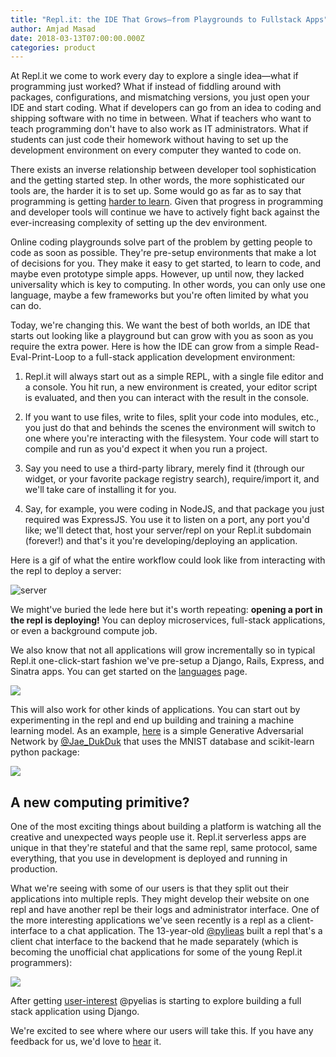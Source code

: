 ```yaml
---
title: "Repl.it: the IDE That Grows—from Playgrounds to Fullstack Apps"
author: Amjad Masad
date: 2018-03-13T07:00:00.000Z
categories: product
---
```


At Repl.it we come to work every day to explore a single idea—what if
programming just worked? What if instead of fiddling around with packages,
configurations, and mismatching versions, you just open your IDE and start
coding. What if developers can go from an idea to coding and shipping software
with no time in between. What if teachers who want to teach programming don't
have to also work as IT administrators. What if students can just code their
homework without having to set up the development environment on every computer
they wanted to code on.

There exists an inverse relationship between developer tool sophistication and
the getting started step. In other words, the more sophisticated our tools are,
the harder it is to set up. Some would go as far as to say that programming is
getting [harder to
learn](http://allendowney.blogspot.com/2018/02/learning-to-program-is-getting-harder.html). Given
that progress in programming and developer tools will continue we have to
actively fight back against the ever-increasing complexity of setting up the dev
environment.

Online coding playgrounds solve part of the problem by getting people to code as
soon as possible. They're pre-setup environments that make a lot of decisions
for you. They make it easy to get started, to learn to code, and maybe even
prototype simple apps. However, up until now, they lacked universality which is
key to computing. In other words, you can only use one language, maybe a few
frameworks but you're often limited by what you can do.

Today, we're changing this. We want the best of both worlds, an IDE that starts
out looking like a playground but can grow with you as soon as you require the
extra power. Here is how the IDE can grow from a simple
Read-Eval-Print-Loop to a full-stack application development environment:

1. Repl.it will always start out as a simple REPL, with a single file editor and
a console. You hit run, a new environment is created, your editor script is
evaluated, and then you can interact with the result in the console.

2. If you want to use files, write to files, split your code into modules, etc.,
you just do that and behinds the scenes the environment will switch to one
where you're interacting with the filesystem. Your code will start to compile
and run as you'd expect it when you run a project.

3. Say you need to use a third-party library, merely find it (through our
widget, or your favorite package registry search), require/import it, and we'll
take care of installing it for you.

4. Say, for example, you were coding in NodeJS, and that package you just
required was
ExpressJS. You use it to listen on a port, any port you'd like; we'll detect that,
host your server/repl on your Repl.it subdomain (forever!) and that's it you're
developing/deploying an application.

Here is a gif of what the entire workflow could look like from interacting with
the repl to deploy a server:

![server](/public/images/blog/server.gif)

We might've buried the lede here but it's worth repeating: __opening a port in the
repl is deploying!__ You can deploy microservices, full-stack applications, or
even a background compute job.

We also know that not all applications will grow incrementally so in typical
Repl.it one-click-start fashion we've pre-setup a Django, Rails, Express, and
Sinatra apps. You can get started on the [languages](/languages) page.

<a target="_blank" href="https://repl.it/languages"><img src="/public/images/blog/rails.png"/></a>

This will also work for other kinds of applications. You can start out by
experimenting in the repl and end up building and training a machine learning
model. As an example, [here](https://repl.it/@Jae_DukDuk/Simple-GAN) is a simple Generative Adversarial Network by
[@Jae_DukDuk](https://repl.it/@Jae_DukDuk) that uses
the MNIST database and scikit-learn python package:

<a target="_blank" href="https://repl.it/@Jae_DukDuk/Simple-GAN"><img src="/public/images/blog/mnist.png"/></a>


## A new computing primitive?

One of the most exciting things about building a platform is watching all the
creative and unexpected ways people use it. Repl.it serverless apps are unique in
that they're stateful and that the same repl, same protocol, same everything,
that you use in development is deployed and running in production.

What we're seeing with some of our users is that they split out their
applications into multiple repls. They might develop their website on one repl
and have another repl be their logs and administrator interface. One of the more
interesting applications we've seen recently is a repl as a client-interface to a chat
application. The 13-year-old [@pylieas](https://repl.it/@pyelias) built a repl that's a client chat
interface to the backend that he made separately (which is becoming the
unofficial chat applications for some of the young Repl.it programmers):

<a target="_blank" href="https://repl.it/@pyelias/Chatroom"><img src="/public/images/blog/chat.png"/></a>

After getting [user-interest](https://repl.it/ibuiltthis/p/working-chatroom) @pyelias is starting to explore building a full
stack application using Django.

We're excited to see where where our users will take this. If you have any
feedback for us, we'd love to [hear](/feedback) it.